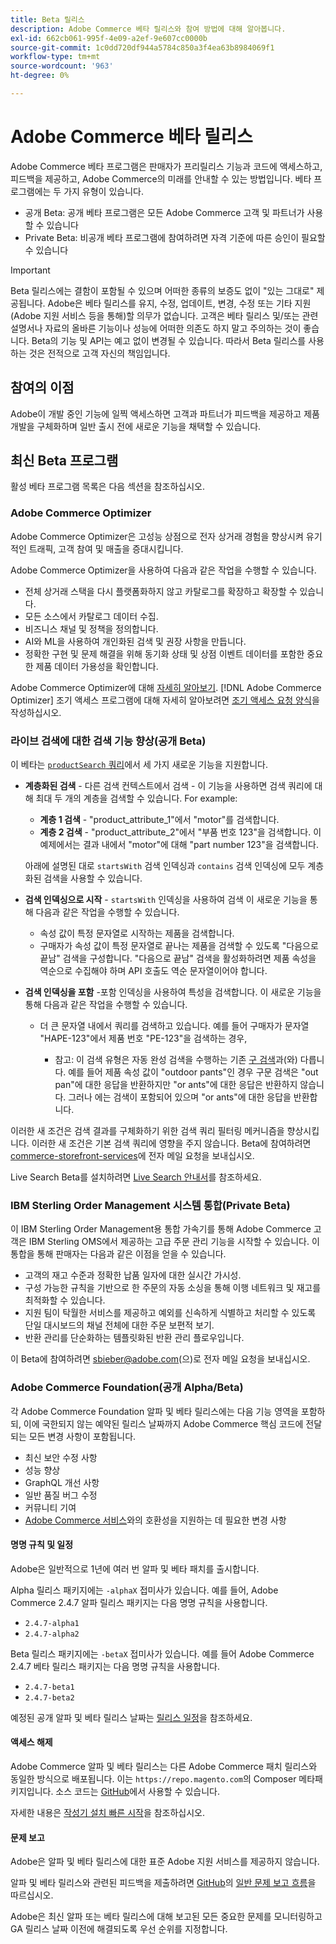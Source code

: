 ```yaml
---
title: Beta 릴리스
description: Adobe Commerce 베타 릴리스와 참여 방법에 대해 알아봅니다.
exl-id: 662cb061-995f-4e09-a2ef-9e607cc0000b
source-git-commit: 1c0dd720df944a5784c850a3f4ea63b8984069f1
workflow-type: tm+mt
source-wordcount: '963'
ht-degree: 0%

---
```


# Adobe Commerce 베타 릴리스

Adobe Commerce 베타 프로그램은 판매자가 프리릴리스 기능과 코드에 액세스하고, 피드백을 제공하고, Adobe Commerce의 미래를 안내할 수 있는 방법입니다. 베타 프로그램에는 두 가지 유형이 있습니다.

- 공개 Beta: 공개 베타 프로그램은 모든 Adobe Commerce 고객 및 파트너가 사용할 수 있습니다
- Private Beta: 비공개 베타 프로그램에 참여하려면 자격 기준에 따른 승인이 필요할 수 있습니다

>[!IMPORTANT]
>
>Beta 릴리스에는 결함이 포함될 수 있으며 어떠한 종류의 보증도 없이 &quot;있는 그대로&quot; 제공됩니다. Adobe은 베타 릴리스를 유지, 수정, 업데이트, 변경, 수정 또는 기타 지원(Adobe 지원 서비스 등을 통해)할 의무가 없습니다. 고객은 베타 릴리스 및/또는 관련 설명서나 자료의 올바른 기능이나 성능에 어떠한 의존도 하지 말고 주의하는 것이 좋습니다. Beta의 기능 및 API는 예고 없이 변경될 수 있습니다. 따라서 Beta 릴리스를 사용하는 것은 전적으로 고객 자신의 책임입니다.

## 참여의 이점

Adobe이 개발 중인 기능에 일찍 액세스하면 고객과 파트너가 피드백을 제공하고 제품 개발을 구체화하며 일반 출시 전에 새로운 기능을 채택할 수 있습니다.

## 최신 Beta 프로그램

활성 베타 프로그램 목록은 다음 섹션을 참조하십시오.

### Adobe Commerce Optimizer

Adobe Commerce Optimizer은 고성능 상점으로 전자 상거래 경험을 향상시켜 유기적인 트래픽, 고객 참여 및 매출을 증대시킵니다.

Adobe Commerce Optimizer을 사용하여 다음과 같은 작업을 수행할 수 있습니다.

- 전체 상거래 스택을 다시 플랫폼화하지 않고 카탈로그를 확장하고 확장할 수 있습니다.
- 모든 소스에서 카탈로그 데이터 수집.
- 비즈니스 채널 및 정책을 정의합니다.
- AI와 ML을 사용하여 개인화된 검색 및 권장 사항을 만듭니다.
- 정확한 구현 및 문제 해결을 위해 동기화 상태 및 상점 이벤트 데이터를 포함한 중요한 제품 데이터 가용성을 확인합니다.

Adobe Commerce Optimizer에 대해 [자세히 알아보기](https://experienceleague.adobe.com/docs/commerce/optimizer/overview.html). [!DNL Adobe Commerce Optimizer] 조기 액세스 프로그램에 대해 자세히 알아보려면 [조기 액세스 요청 양식](https://forms.office.com/Pages/ResponsePage.aspx?id=Wht7-jR7h0OUrtLBeN7O4WOxhjY2doZPikS2hIbfmL5UMlhTMTYzVDhPQVFNTUFYUjJHNlRKTE5TWS4u)을 작성하십시오.

### 라이브 검색에 대한 검색 기능 향상(공개 Beta)

이 베타는 [`productSearch` 쿼리](https://developer.adobe.com/commerce/services/graphql/live-search/product-search/)에서 세 가지 새로운 기능을 지원합니다.

- **계층화된 검색** - 다른 검색 컨텍스트에서 검색 - 이 기능을 사용하면 검색 쿼리에 대해 최대 두 개의 계층을 검색할 수 있습니다. For example:

   - **계층 1 검색** - &quot;product_attribute_1&quot;에서 &quot;motor&quot;를 검색합니다.
   - **계층 2 검색** - &quot;product_attribute_2&quot;에서 &quot;부품 번호 123&quot;을 검색합니다. 이 예제에서는 결과 내에서 &quot;motor&quot;에 대해 &quot;part number 123&quot;을 검색합니다.

  아래에 설명된 대로 `startsWith` 검색 인덱싱과 `contains` 검색 인덱싱에 모두 계층화된 검색을 사용할 수 있습니다.

- **검색 인덱싱으로 시작** - `startsWith` 인덱싱을 사용하여 검색 이 새로운 기능을 통해 다음과 같은 작업을 수행할 수 있습니다.

   - 속성 값이 특정 문자열로 시작하는 제품을 검색합니다.
   - 구매자가 속성 값이 특정 문자열로 끝나는 제품을 검색할 수 있도록 &quot;다음으로 끝남&quot; 검색을 구성합니다. &quot;다음으로 끝남&quot; 검색을 활성화하려면 제품 속성을 역순으로 수집해야 하며 API 호출도 역순 문자열이어야 합니다.

- **검색 인덱싱을 포함** -포함 인덱싱을 사용하여 특성을 검색합니다. 이 새로운 기능을 통해 다음과 같은 작업을 수행할 수 있습니다.

   - 더 큰 문자열 내에서 쿼리를 검색하고 있습니다. 예를 들어 구매자가 문자열 &quot;HAPE-123&quot;에서 제품 번호 &quot;PE-123&quot;을 검색하는 경우,

      - 참고: 이 검색 유형은 자동 완성 검색을 수행하는 기존 [구 검색](https://developer.adobe.com/commerce/services/graphql/live-search/product-search/#phrase)과(와) 다릅니다. 예를 들어 제품 속성 값이 &quot;outdoor pants&quot;인 경우 구문 검색은 &quot;out pan&quot;에 대한 응답을 반환하지만 &quot;or ants&quot;에 대한 응답은 반환하지 않습니다. 그러나 에는 검색이 포함되어 있으며 &quot;or ants&quot;에 대한 응답을 반환합니다.

이러한 새 조건은 검색 결과를 구체화하기 위한 검색 쿼리 필터링 메커니즘을 향상시킵니다. 이러한 새 조건은 기본 검색 쿼리에 영향을 주지 않습니다. Beta에 참여하려면 [commerce-storefront-services](mailto:commerce-storefront-services@adobe.com)에 전자 메일 요청을 보내십시오.

Live Search Beta를 설치하려면 [Live Search 안내서](https://experienceleague.adobe.com/en/docs/commerce/live-search/install#install-the-live-search-beta)를 참조하세요.

### IBM Sterling Order Management 시스템 통합(Private Beta)

이 IBM Sterling Order Management용 통합 가속기를 통해 Adobe Commerce 고객은 IBM Sterling OMS에서 제공하는 고급 주문 관리 기능을 시작할 수 있습니다. 이 통합을 통해 판매자는 다음과 같은 이점을 얻을 수 있습니다.

- 고객의 재고 수준과 정확한 납품 일자에 대한 실시간 가시성.
- 구성 가능한 규칙을 기반으로 한 주문의 자동 소싱을 통해 이행 네트워크 및 재고를 최적화할 수 있습니다.
- 지원 팀이 탁월한 서비스를 제공하고 예외를 신속하게 식별하고 처리할 수 있도록 단일 대시보드의 채널 전체에 대한 주문 보편적 보기.
- 반환 관리를 단순화하는 템플릿화된 반환 관리 플로우입니다.

이 Beta에 참여하려면 [sbieber@adobe.com](mailto:sbieber@adobe.com)(으)로 전자 메일 요청을 보내십시오.

### Adobe Commerce Foundation(공개 Alpha/Beta)

각 Adobe Commerce Foundation 알파 및 베타 릴리스에는 다음 기능 영역을 포함하되, 이에 국한되지 않는 예약된 릴리스 날짜까지 Adobe Commerce 핵심 코드에 전달되는 모든 변경 사항이 포함됩니다.

- 최신 보안 수정 사항
- 성능 향상
- GraphQL 개선 사항
- 일반 품질 버그 수정
- 커뮤니티 기여
- [Adobe Commerce 서비스](https://experienceleague.adobe.com/en/docs/commerce/user-guides/home)와의 호환성을 지원하는 데 필요한 변경 사항

#### 명명 규칙 및 일정

Adobe은 일반적으로 1년에 여러 번 알파 및 베타 패치를 출시합니다.

Alpha 릴리스 패키지에는 `-alphaX` 접미사가 있습니다. 예를 들어, Adobe Commerce 2.4.7 알파 릴리스 패키지는 다음 명명 규칙을 사용합니다.

- `2.4.7-alpha1`
- `2.4.7-alpha2`

Beta 릴리스 패키지에는 `-betaX` 접미사가 있습니다. 예를 들어 Adobe Commerce 2.4.7 베타 릴리스 패키지는 다음 명명 규칙을 사용합니다.

- `2.4.7-beta1`
- `2.4.7-beta2`

예정된 공개 알파 및 베타 릴리스 날짜는 [릴리스 일정](schedule.md)을 참조하세요.

#### 액세스 해제

Adobe Commerce 알파 및 베타 릴리스는 다른 Adobe Commerce 패치 릴리스와 동일한 방식으로 배포됩니다. 이는 `https://repo.magento.com`의 Composer 메타패키지입니다. 소스 코드는 [GitHub](https://github.com/magento/magento2)에서 사용할 수 있습니다.

자세한 내용은 [작성기 설치 빠른 시작](../installation/composer.md)을 참조하십시오.

#### 문제 보고

Adobe은 알파 및 베타 릴리스에 대한 표준 Adobe 지원 서비스를 제공하지 않습니다.

알파 및 베타 릴리스와 관련된 피드백을 제출하려면 [GitHub](https://github.com/magento/magento2)의 [일반 문제 보고 흐름](https://developer.adobe.com/commerce/contributor/guides/code-contributions/)을 따르십시오.

Adobe은 최신 알파 또는 베타 릴리스에 대해 보고된 모든 중요한 문제를 모니터링하고 GA 릴리스 날짜 이전에 해결되도록 우선 순위를 지정합니다.
